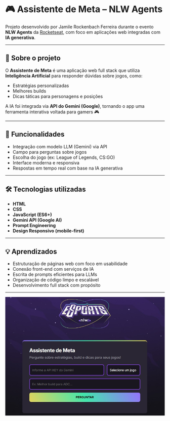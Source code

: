 # 🎮 Assistente de Meta – NLW Agents

Projeto desenvolvido por Jamile Rockenbach Ferreira durante o evento **NLW Agents** da [Rocketseat](https://www.rocketseat.com.br/), com foco em aplicações web integradas com **IA generativa**.

---

## 🧠 Sobre o projeto

O **Assistente de Meta** é uma aplicação web full stack que utiliza **Inteligência Artificial** para responder dúvidas sobre jogos, como:

- Estratégias personalizadas
- Melhores builds
- Dicas táticas para personagens e posições

A IA foi integrada via **API do Gemini (Google)**, tornando o app uma ferramenta interativa voltada para gamers 🎮

---

## 🚀 Funcionalidades

- Integração com modelo LLM (Gemini) via API
- Campo para perguntas sobre jogos
- Escolha do jogo (ex: League of Legends, CS:GO)
- Interface moderna e responsiva
- Respostas em tempo real com base na IA generativa

---

## 🛠️ Tecnologias utilizadas

- **HTML**
- **CSS**
- **JavaScript (ES6+)**
- **Gemini API (Google AI)**
- **Prompt Engineering**
- **Design Responsivo (mobile-first)**

---

## 💡 Aprendizados

- Estruturação de páginas web com foco em usabilidade
- Conexão front-end com serviços de IA
- Escrita de prompts eficientes para LLMs
- Organização de código limpo e escalável
- Desenvolvimento full stack com propósito

---

![Tela Inicial do Assistente Meta](./assets/assets/tela_assistente.jpeg)